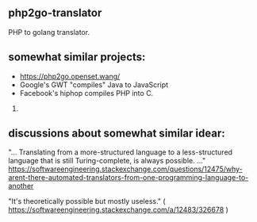 ## php2go-translator

PHP to golang translator. 

## somewhat similar projects:

- https://php2go.openset.wang/
- Google's GWT "compiles" Java to JavaScript
- Facebook's hiphop compiles PHP into C.

1.


## discussions about somewhat similar idear:

"... Translating from a more-structured language to a less-structured language that is still Turing-complete, is always possible.  ..."
https://softwareengineering.stackexchange.com/questions/12475/why-arent-there-automated-translators-from-one-programming-language-to-another

"It's theoretically possible but mostly useless."
( https://softwareengineering.stackexchange.com/a/12483/326678 )
